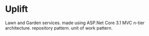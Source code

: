 # Uplift
Lawn and Garden services.
made using ASP.Net Core 3.1 MVC
n-tier architecture.
repository pattern.
unit of work pattern.
